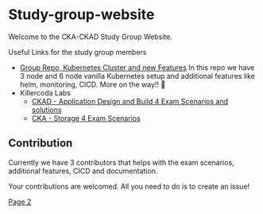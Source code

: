 # Study-group-website

Welcome to the CKA-CKAD Study Group Website.


Useful Links for the study group members

* [Group Repo, Kubernetes Cluster and new Features](https://github.com/colossus06/cka-ckad-study-group-2024) In this repo we have 3 node and 6 node vanilla Kubernetes setup and additional features like helm, monitoring, CICD. More on the way!! 🚀
* Killercoda Labs
    * [CKAD - Application Design and Build 4 Exam Scenarios and solutions](https://killercoda.com/kuberada/scenario/4-questions)
    * [CKA - Storage 4 Exam Scenarios](https://killercoda.com/kuberada/scenario/cka-4-questions)


## Contribution

Currently we have 3 contributors that helps with the exam scenarios, additional features, CICD and documentation.

Your contributions are welcomed. All you need to do is to create an issue!


<a href="https://BorealBlizzard.github.io/page1.html/">Page 2</a>

